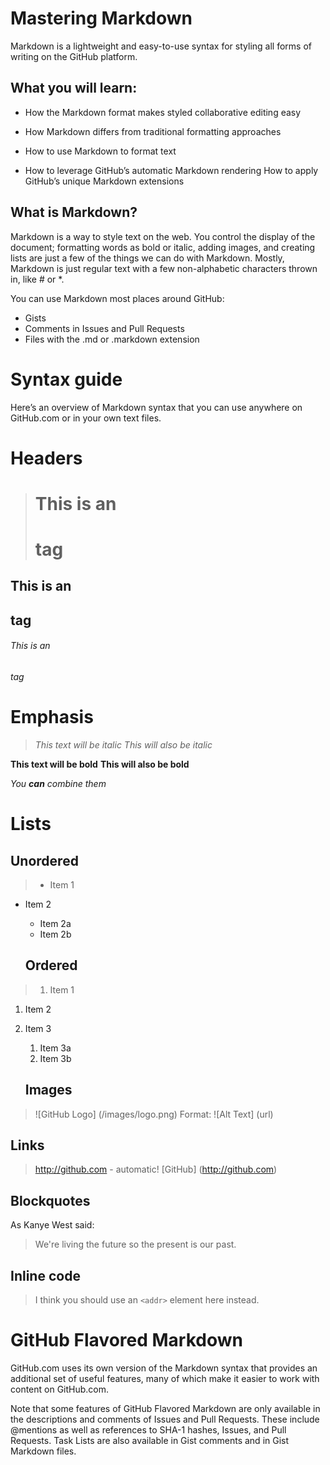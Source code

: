# Mastering Markdown

Markdown is a lightweight and easy-to-use syntax for styling all forms of writing on the GitHub platform.

## What you will learn:

- How the Markdown format makes styled collaborative editing easy

- How Markdown differs from traditional formatting approaches
- How to use Markdown to format text

- How to leverage GitHub’s automatic Markdown rendering
How to apply GitHub’s unique Markdown extensions

## What is Markdown?

Markdown is a way to style text on the web. You control the display of the document; formatting words as bold or italic, adding images, and creating lists are just a few of the things we can do with Markdown. Mostly, Markdown is just regular text with a few non-alphabetic characters thrown in, like # or *.

You can use Markdown most places around GitHub:

- Gists
- Comments in Issues and Pull Requests
- Files with the .md or .markdown extension

# Syntax guide

Here’s an overview of Markdown syntax that you can use anywhere on GitHub.com or in your own text files.

# Headers

> # This is an <h1> tag
## This is an <h2> tag
###### This is an <h6> tag

# Emphasis

> *This text will be italic*
_This will also be italic_

**This text will be bold**
__This will also be bold__

_You **can** combine them_

# Lists

## Unordered

> * Item 1
* Item 2
  * Item 2a
  * Item 2b

  ## Ordered

> 1. Item 1
1. Item 2
1. Item 3
   1. Item 3a
   1. Item 3b

   ## Images

> ![GitHub Logo] (/images/logo.png)
Format: ![Alt Text] (url)

   ## Links

   > http://github.com - automatic!
[GitHub] (http://github.com)

  ## Blockquotes

   As Kanye West said:

> We're living the future so
> the present is our past.

 ## Inline code

 > I think you should use an
`<addr>` element here instead.


# GitHub Flavored Markdown

GitHub.com uses its own version of the Markdown syntax that provides an additional set of useful features, many of which make it easier to work with content on GitHub.com.

Note that some features of GitHub Flavored Markdown are only available in the descriptions and comments of Issues and Pull Requests. These include @mentions as well as references to SHA-1 hashes, Issues, and Pull Requests. Task Lists are also available in Gist comments and in Gist Markdown files.
